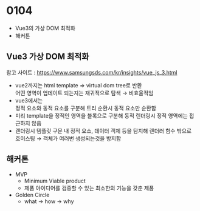 # 0104
- Vue3의 가상 DOM 최적화
- 해커톤

## Vue3 가상 DOM 최적화
참고 사이트 : https://www.samsungsds.com/kr/insights/vue_js_3.html
- vue2까지는 html template ⇒ virtual dom tree로 반환<br>
어떤 영역이 업데이트 되는지는 재귀적으로 탐색 → 비효율적임
- vue3에서는<br>
정적 요소와 동적 요소를 구분해 트리 순환시 동적 요소만 순환함
- 미리 template을 정적인 영역을 블록으로 구분해 동적 렌더링시 정적 영역에는 접근하지 않음
- 렌더링시 템플릿 구문 내 정적 요소, 데이터 객체 등을 탐지해 렌더러 함수 밖으로 호이스팅 → 객체가 여러번 생성되는것을 방지함

## 해커톤
- MVP
  - Minimum Viable product
  - 제품 아이디어를 검증할 수 있는 최소한의 기능을 갖춘 제품
- Golden Circle
  - what → how → why

